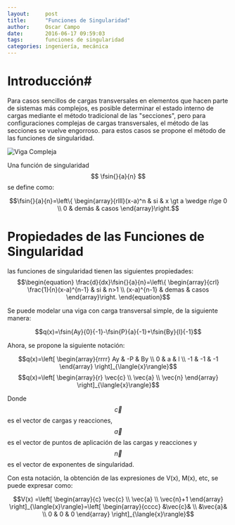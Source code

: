 ```yaml
---
layout:     post
title:      "Funciones de Singularidad"
author:     Oscar Campo
date:       2016-06-17 09:59:03
tags:       funciones de singularidad
categories: ingeniería, mecánica
---
```


$$\newcommand{\fsin}[3]{#1\left\langle x-#2\right\rangle^{#3}} $$

# Introducción#
Para casos sencillos de cargas transversales en elementos que hacen parte de sistemas más complejos, es posible determinar el estado interno de cargas mediante el método tradicional de las "secciones", pero para configuraciones complejas de cargas transversales, el método de las secciones se vuelve engorroso. para estos casos se propone el método de las funciones de singularidad.

![Viga Compleja](https://dl.dropbox.com/s/6hfnjig90od2x6g/VigaCompleja.jpeg?dl=0)

Una función de singularidad $$ \fsin{}{a}{n} $$ se define como:

$$\fsin{}{a}{n}=\left\{ \begin{array}{rlll}(x-a)^n & si & x \gt a \wedge n\ge 0 \\ 0 & demás & casos \end{array}\right.$$

# Propiedades de las Funciones de Singularidad #
las funciones de singularidad tienen las siguientes propiedades:
$$\begin{equation}
  \frac{d}{dx}\fsin{}{a}{n}=\left\{ \begin{array}{crl}
\frac{1}{n}(x-a)^{n-1} & si & n>1 \\ 
(x-a)^{n-1} & demas & casos 
\end{array}\right.
\end{equation}$$


Se puede modelar una viga con carga transversal simple, de la siguiente manera:

$$q(x)=\fsin{Ay}{0}{-1}-\fsin{P}{a}{-1}+\fsin{By}{l}{-1}$$

Ahora, se propone la siguiente notación:

$$q(x)=\left[ \begin{array}{rrrr} Ay & -P & By \\ 0 & a & l \\ -1 & -1 & -1 \end{array} \right]_{\langle{x}\rangle}$$
$$q(x)=\left[ \begin{array}{r} \vec{c} \\ \vec{a} \\ \vec{n} \end{array} \right]_{\langle{x}\rangle}$$

Donde $$\vec{c}$$ es el vector de cargas y reacciones, $$\vec{a}$$ es el vector de puntos de aplicación de las cargas y reacciones y $$\vec{n}$$ es el vector de exponentes de singularidad.

Con esta notación, la obtención de las expresiones de V(x), M(x), etc, se puede expresar como:

$$V(x) =\left[ \begin{array}{c} \vec{c} \\ \vec{a} \\ \vec{n}+1 \end{array} \right]_{\langle{x}\rangle}=\left[ \begin{array}{cccc} &\vec{c}& \\ &\vec{a}& \\ 0 & 0 & 0 \end{array} \right]_{\langle{x}\rangle}$$
